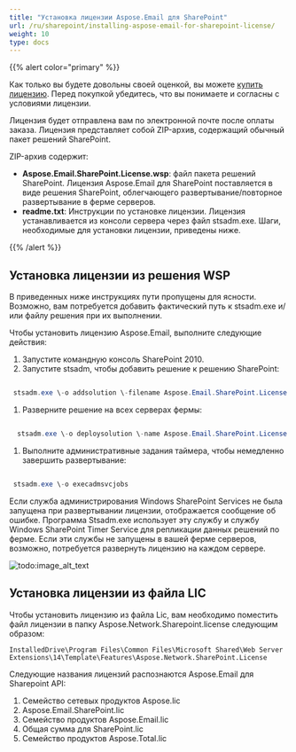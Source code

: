 ```yaml
---
title: "Установка лицензии Aspose.Email для SharePoint"
url: /ru/sharepoint/installing-aspose-email-for-sharepoint-license/
weight: 10
type: docs
---
```



{{% alert color="primary" %}}

Как только вы будете довольны своей оценкой, вы можете [купить лицензию](http://www.aspose.com/purchase/default.aspx). Перед покупкой убедитесь, что вы понимаете и согласны с условиями лицензии.

Лицензия будет отправлена вам по электронной почте после оплаты заказа. Лицензия представляет собой ZIP-архив, содержащий обычный пакет решений SharePoint.

ZIP-архив содержит:

- **Aspose.Email.SharePoint.License.wsp**: файл пакета решений SharePoint. Лицензия Aspose.Email для SharePoint поставляется в виде решения SharePoint, облегчающего развертывание/повторное развертывание в ферме серверов.
- **readme.txt**: Инструкции по установке лицензии. Лицензия устанавливается из консоли сервера через файл stsadm.exe. Шаги, необходимые для установки лицензии, приведены ниже.

{{% /alert %}}
## **Установка лицензии из решения WSP**
В приведенных ниже инструкциях пути пропущены для ясности. Возможно, вам потребуется добавить фактический путь к stsadm.exe и/или файлу решения при их выполнении.

Чтобы установить лицензию Aspose.Email, выполните следующие действия:

1. Запустите командную консоль SharePoint 2010.
1. Запустите stsadm, чтобы добавить решение к решению SharePoint:

``` java

 stsadm.exe \-o addsolution \-filename Aspose.Email.SharePoint.License.wsp

```

1. Разверните решение на всех серверах фермы:

``` java

  stsadm.exe \-o deploysolution \-name Aspose.Email.SharePoint.License.wsp \-immediate --force

```

1. Выполните административные задания таймера, чтобы немедленно завершить развертывание:

``` java

 stsadm.exe \-o execadmsvcjobs

```

Если служба администрирования Windows SharePoint Services не была запущена при развертывании лицензии, отображается сообщение об ошибке. Программа Stsadm.exe использует эту службу и службу Windows SharePoint Timer Service для репликации данных решений по ферме. Если эти службы не запущены в вашей ферме серверов, возможно, потребуется развернуть лицензию на каждом сервере.

![todo:image_alt_text](installing-aspose-email-for-sharepoint-license_1.png)
## **Установка лицензии из файла LIC**
Чтобы установить лицензию из файла Lic, вам необходимо поместить файл лицензии в папку Aspose.Network.Sharepoint.license следующим образом:

`InstalledDrive\Program Files\Common Files\Microsoft Shared\Web Server Extensions\14\Template\Features\Aspose.Network.SharePoint.License`

Следующие названия лицензий распознаются Aspose.Email для Sharepoint API:

1. Семейство сетевых продуктов Aspose.lic
1. Aspose.Email.SharePoint.lic
1. Семейство продуктов Aspose.Email.lic
1. Общая сумма для SharePoint.lic
1. Семейство продуктов Aspose.Total.lic
